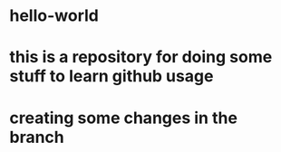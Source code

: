 # hello-world
# this is a repository for doing some stuff to learn github usage
# creating some changes in the branch
